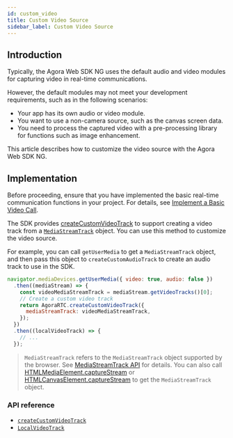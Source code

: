 ```yaml
---
id: custom_video
title: Custom Video Source
sidebar_label: Custom Video Source
---
```


## Introduction


Typically, the Agora Web SDK NG uses the default audio and video modules for capturing video in real-time communications.

However, the default modules may not meet your development requirements, such as in the following scenarios:

- Your app has its own audio or video module.
- You want to use a non-camera source, such as the canvas screen data.
- You need to process the captured video with a pre-processing library for functions such as image enhancement.

This article describes how to customize the video source with the Agora Web SDK NG.

## Implementation

Before proceeding, ensure that you have implemented the basic real-time communication functions in your project. For details, see [Implement a Basic Video Call](basic_call.md).

The SDK provides [createCustomVideoTrack](/api/en/interfaces/iagorartc.html#createcustomvideotrack) to support creating a video track from a [`MediaStreamTrack`](https://developer.mozilla.org/en-US/docs/Web/API/MediaStreamTrack) object. You can use this method to customize the video source.

For example, you can call `getUserMedia` to get a `MediaStreamTrack` object, and then pass this object to `createCustomAudioTrack` to create an audio track to use in the SDK.

```js
navigator.mediaDevices.getUserMedia({ video: true, audio: false })
  .then((mediaStream) => {
    const videoMediaStreamTrack = mediaStream.getVideoTracks()[0];
    // Create a custom video track
    return AgoraRTC.createCustomVideoTrack({
      mediaStreamTrack: videoMediaStreamTrack,
    });
  })
  .then((localVideoTrack) => {
    // ...
  });
```

> `MediaStreamTrack` refers to the `MediaStreamTrack` object supported by the browser. See [MediaStreamTrack API](https://developer.mozilla.org/en-US/docs/Web/API/MediaStreamTrack) for details. You can also call [HTMLMediaElement.captureStream](https://developer.mozilla.org/en-US/docs/Web/API/HTMLMediaElement/captureStream) or [HTMLCanvasElement.captureStream](https://developer.mozilla.org/en-US/docs/Web/API/HTMLCanvasElement/captureStream) to get the `MediaStreamTrack` object.

### API reference
- [`createCustomVideoTrack`](/api/en/interfaces/iagorartc.html#createcustomvideotrack)
- [`LocalVideoTrack`](/api/en/interfaces/ilocalvideotrack.html)

